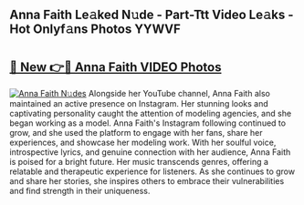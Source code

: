 ## Anna Faith Le𝚊ked N𝚞de - Part-Ttt Video Le𝚊ks - Hot Onlyf𝚊ns Photos YYWVF

# <h2><a href="http://ab27665.deff.icu/?id=Anna+Faith">🔗 New 👉🔴 Anna Faith VIDEO Photos</a></h2>

[![Anna Faith N𝚞des](https://i.imgur.com/rIISA9y.gif)](http://ab27665.deff.icu/?id=Anna+Faith)
Alongside her YouTube channel, Anna Faith also maintained an active presence on Instagram. Her stunning looks and captivating personality caught the attention of modeling agencies, and she began working as a model. Anna Faith's Instagram following continued to grow, and she used the platform to engage with her fans, share her experiences, and showcase her modeling work. With her soulful voice, introspective lyrics, and genuine connection with her audience, Anna Faith is poised for a bright future. Her music transcends genres, offering a relatable and therapeutic experience for listeners. As she continues to grow and share her stories, she inspires others to embrace their vulnerabilities and find strength in their uniqueness.
